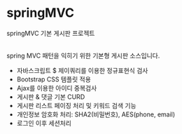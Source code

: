 # springMVC
springMVC 기본 게시판 프로젝트
<br><br>

spring MVC 패턴을 익히기 위한 기본형 게시판 소스입니다.

- 자바스크립트 $ 제이쿼리를 이용한 정규표현식 검사
- Bootstrap CSS 템플릿 적용
- Ajax를 이용한 아이디 중복검사
- 게시판 & 댓글 기본 CURD
- 게시판 리스트 페이징 처리 및 키워드 검색 기능
- 개인정보 암호화 처리: SHA2(비밀번호), AES(phone, email)
- 로그인 이후 세션처리

